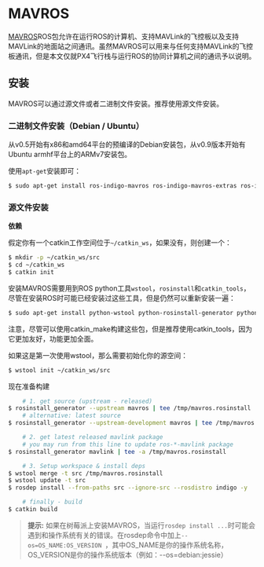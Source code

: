 # MAVROS

[MAVROS](http://wiki.ros.org/mavros#mavros.2BAC8-Plugins.sys_status)ROS包允许在运行ROS的计算机、支持MAVLink的飞控板以及支持MAVLink的地面站之间通讯。虽然MAVROS可以用来与任何支持MAVLink的飞控板通讯，但是本文仅就PX4飞行栈与运行ROS的协同计算机之间的通讯予以说明。

## 安装

MAVROS可以通过源文件或者二进制文件安装。推荐使用源文件安装。

### 二进制文件安装（Debian / Ubuntu）

从v0.5开始有x86和amd64平台的预编译的Debian安装包，从v0.9版本开始有Ubuntu armhf平台上的ARMv7安装包。

使用`apt-get`安装即可：

```sh
$ sudo apt-get install ros-indigo-mavros ros-indigo-mavros-extras ros‐indigo‐control‐toolbox
```

### 源文件安装

**依赖**

假定你有一个catkin工作空间位于`~/catkin_ws`，如果没有，则创建一个：

```sh
$ mkdir -p ~/catkin_ws/src
$ cd ~/catkin_ws
$ catkin init
```

安装MAVROS需要用到ROS python工具`wstool`，`rosinstall`和`catkin_tools`，尽管在安装ROS时可能已经安装过这些工具，但是仍然可以重新安装一遍：

```sh
$ sudo apt-get install python-wstool python-rosinstall-generator python-catkin-tools
```

注意，尽管可以使用catkin_make构建这些包，但是推荐使用catkin_tools，因为它更加友好，功能更加全面。

如果这是第一次使用wstool，那么需要初始化你的源空间：

```sh
$ wstool init ~/catkin_ws/src
```

现在准备构建

```sh
    # 1. get source (upstream - released)
$ rosinstall_generator --upstream mavros | tee /tmp/mavros.rosinstall
    # alternative: latest source
$ rosinstall_generator --upstream-development mavros | tee /tmp/mavros.rosinstall

    # 2. get latest released mavlink package
    # you may run from this line to update ros-*-mavlink package
$ rosinstall_generator mavlink | tee -a /tmp/mavros.rosinstall

    # 3. Setup workspace & install deps
$ wstool merge -t src /tmp/mavros.rosinstall
$ wstool update -t src
$ rosdep install --from-paths src --ignore-src --rosdistro indigo -y

    # finally - build
$ catkin build
```


> **提示:** 如果在树莓派上安装MAVROS，当运行`rosdep install ...`时可能会遇到和操作系统有关的错误。在rosdep命令中加上`--os=OS_NAME:OS_VERSION `，其中OS_NAME是你的操作系统名称，OS_VERSION是你的操作系统版本（例如：--os=debian:jessie）
